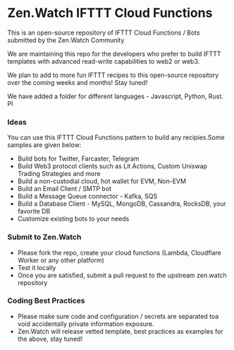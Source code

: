 # Zen.Watch IFTTT Cloud Functions
This is an open-source repository of IFTTT Cloud Functions / Bots submitted by the Zen.Watch Community

We are maintaining this repo for the developers who prefer to build IFTTT templates with advanced read-write capabilities to web2 or web3.

We plan to add to more fun IFTTT recipes to this open-source repository over the coming weeks and months! Stay tuned!

We have added a folder for different languages - Javascript, Python, Rust. Pl

### Ideas
You can use this IFTTT Cloud Functions pattern to build any recipies.Some samples are given below: 
- Build bots for Twitter, Farcaster, Telegram
- Build Web3 protocol clients such as Lit Actions, Custom Uniswap Trading Strategies and more
- Build a non-custodial cloud, hot wallet for EVM, Non-EVM
- Build an Email Client / SMTP bot
- Build a Message Queue connector - Kafka, SQS
- Build a Database Client - MySQL, MongoDB, Cassandra, RocksDB, your favorite DB
- Customize existing bots to your needs

### Submit to Zen.Watch
- Please fork the repo, create your cloud functions (Lambda, Cloudflare Worker or any other platform)
- Test it locally
- Once you are satisfied, submit a pull request to the upstream zen.watch repository

### Coding Best Practices
- Please make sure code and configuration / secrets are separated toa void accidentally private information exposure. 
- Zen.Watch will release vetted template, best practices as examples for the above, stay tuned!
